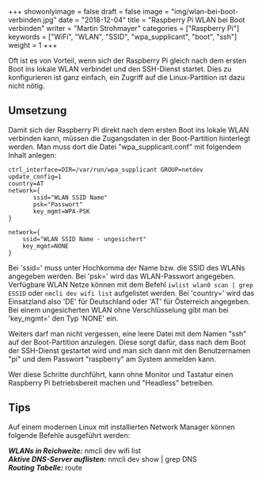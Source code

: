 ﻿+++
showonlyimage = false
draft = false
image = "img/wlan-bei-boot-verbinden.jpg"
date = "2018-12-04"
title = "Raspberry Pi WLAN bei Boot verbinden"
writer = "Martin Strohmayer"
categories = ["Raspberry Pi"]
keywords = ["WiFi", "WLAN", "SSID", "wpa_supplicant", "boot", "ssh"]
weight = 1
+++

Oft ist es von Vorteil, wenn sich der Raspberry Pi gleich nach dem ersten Boot ins lokale WLAN verbindet und den SSH-Dienst startet. Dies zu konfigurieren ist ganz einfach,  ein Zugriff auf die Linux-Partition ist dazu nicht nötig.
<!--more-->


## Umsetzung

Damit sich der Raspberry Pi direkt nach dem ersten Boot ins lokale WLAN verbinden kann, müssen die Zugangsdaten in der Boot-Partition hinterlegt werden.
Man muss dort die Datei "wpa_supplicant.conf" mit folgendem Inhalt anlegen:

```
ctrl_interface=DIR=/var/run/wpa_supplicant GROUP=netdev
update_config=1
country=AT
network={
       ssid="WLAN SSID Name"
       psk="Passwort"
       key_mgmt=WPA-PSK
} 

network={
    ssid="WLAN SSID Name - ungesichert"
    key_mgmt=NONE
}
```
Bei 'ssid=' muss unter Hochkomma der Name bzw. die SSID des WLANs angegeben werden. Bei 'psk=' wird das WLAN-Passwort angegeben. Verfügbare WLAN Netze können mit dem Befehl ``iwlist wlan0 scan | grep ESSID`` oder ``nmcli dev wifi list`` aufgelistet werden. Bei 'country=' wird das Einsatzland also 'DE' für Deutschland oder 'AT' für Österreich angegeben. Bei einem ungesicherten WLAN ohne Verschlüsselung gibt man bei 'key_mgmt=' den Typ 'NONE' ein.

Weiters darf man nicht vergessen, eine leere Datei mit dem Namen "ssh" auf der Boot-Partition anzulegen. Diese sorgt dafür, dass nach dem Boot der SSH-Dienst gestartet wird und man sich dann mit den Benutzernamen "pi" und dem Passwort "raspberry" am System anmelden kann.

Wer diese Schritte durchführt, kann ohne Monitor und Tastatur einen Raspberry Pi betriebsbereit machen und "Headless" betreiben.


## Tips

Auf einem modernen Linux mit installierten Network Manager können folgende Befehle ausgeführt werden:

***WLANs in Reichweite:*** nmcli dev wifi list  
***Aktive DNS-Server auflisten:*** nmcli dev show | grep DNS  
***Routing Tabelle:*** route



